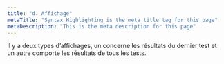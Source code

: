 ```yaml
---
title: "d. Affichage"
metaTitle: "Syntax Highlighting is the meta title tag for this page"
metaDescription: "This is the meta description for this page"
---
```


Il y a deux types d’affichages, un concerne les résultats du dernier test et un autre comporte les résultats de tous les tests.
